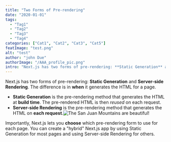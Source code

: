 ```yaml
---
title: "Two Forms of Pre-rendering"
date: "2020-01-01"
tags:
  - "Tag1"
  - "Tag2"
  - "Tag3"
  - "Tag4"
categories: ["Cat1", "Cat2", "Cat3", "Cat5"]
featImage: "test.png"
alt: "test"
author: "john Due"
authorImage: "/AAA_profile_pic.png"
intro: "Next.js has two forms of pre-rendering: **Static Generation** and **Server-side Rendering**. The difference is "
---
```


Next.js has two forms of pre-rendering: **Static Generation** and **Server-side Rendering**. The difference is in **when** it generates the HTML for a page.

- **Static Generation** is the pre-rendering method that generates the HTML at **build time**. The pre-rendered HTML is then _reused_ on each request.
- **Server-side Rendering** is the pre-rendering method that generates the HTML on **each request**.![The San Juan Mountains are beautiful!](/portfolio.github.io/logo.png "San Juan Mountains")

Importantly, Next.js lets you **choose** which pre-rendering form to use for each page. You can create a "hybrid" Next.js app by using Static Generation for most pages and using Server-side Rendering for others.

